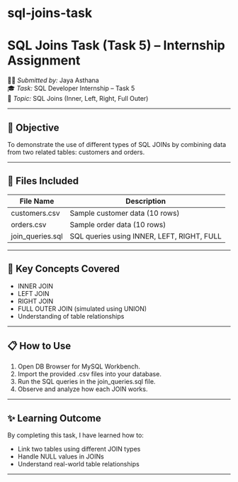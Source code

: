 # sql-joins-task
# SQL Joins Task (Task 5) – Internship Assignment

👩‍💻 *Submitted by:* Jaya Asthana  
🎓 *Task:* SQL Developer Internship – Task 5  
📁 *Topic:* SQL Joins (Inner, Left, Right, Full Outer)

---

## 📌 Objective

To demonstrate the use of different types of SQL JOINs by combining data from two related tables: customers and orders.

---

## 🧾 Files Included

| File Name           | Description                                  |
|---------------------|----------------------------------------------|
| customers.csv     | Sample customer data (10 rows)               |
| orders.csv        | Sample order data (10 rows)                  |
| join_queries.sql  | SQL queries using INNER, LEFT, RIGHT, FULL   |

---

## 🧠 Key Concepts Covered

- INNER JOIN
- LEFT JOIN
- RIGHT JOIN
- FULL OUTER JOIN (simulated using UNION)
- Understanding of table relationships

---

## 📋 How to Use

1. Open DB Browser for MySQL Workbench.
2. Import the provided .csv files into your database.
3. Run the SQL queries in the join_queries.sql file.
4. Observe and analyze how each JOIN works.

---

## ✨ Learning Outcome

By completing this task, I have learned how to:
- Link two tables using different JOIN types
- Handle NULL values in JOINs
- Understand real-world table relationships

---
